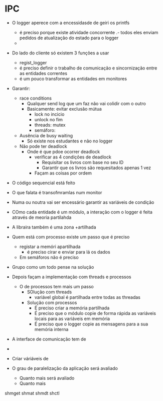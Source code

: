 # IPC
- O logger aperece com a encessidasde de geiri os printfs
	- é preciso porque existe atividade concorrente
	.- todos eles enviam pedidos de atualização do estado para o logger
	- 
- Do lado do cliente só existem 3 funções a usar
	- regist_logger
	- é preciso definir o trabalho de comunicação e sincornização entre as entidades correntes
	- é um pouco transformar as entidades em monitores

- Garantir:
	- race conditions
		- Qualquer send log que um faz não vai colidir com o outro
		- Basicamente: evitar exclusão mútua
			- lock no incicio
			- unlock no fim
			- threads: mutex
			- semáforo:  
	- Ausência de busy waiting
		- Só existe nos estudantes e não no logger
	- Não pode ter deadlock
		- Onde é que pdoe ocorrer deadlock
			- verificar as 4 condições de deadlock
				- Requisitar os livros com base no seu ID
				- Garantir que os livros são requesitados apenas 1 vez
			- Façam as coisas por ordem

- O código sequencial está feito
- O que falata é transofmramlas num monitor
- Numa ou noutra vai ser encessário garantir as variáveis de condição
- COmo cada entidade é um módulo, a interação com o logger é feita através de meoria partilahda
- A libraira também é uma zona +artilhada
- Quem está com processo existe um passo que é preciso
	- registar a memóri apartilhada
		- é preciso cirar e enviar para lá os dados
	- Em semáforos não é preciso
- Grupo como um todo pense na solução
- Depois façam a implementação com threads e processos
	- O de processos tem mais um passo
		- SOlução com threads
			- variável global é partilhada entre todas as threadas
		- Solução com processos
			- É preciso criar a memória partilhada
			- É preciso que o módulo copie de forma rápida as variáveis locais para as variáveis em memória
			- É preciso que o logger copie as mensagens para a sua memória interna

- A interface de comunicação tem de 
- 
- Criar váriáveis de
- O grau de paralelização da aplicação será avaliado
	- Quanto mais será avaliado
	- Quanto mais  

shmget
shmat
shmdt
shctl

